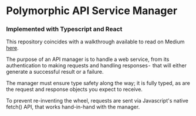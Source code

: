 # Polymorphic API Service Manager
### Implemented with Typescript and React

This repository coincides with a walkthrough available to read on Medium [here](https://medium.com/@rossbulat/advanced-typescript-by-example-api-service-manager-7ea591f5eba8).

The purpose of an API manager is to handle a web service, from its authentication to making requests and handling responses -  that will either generate a successful result or a failure.

The manager must ensure type safety along the way; it is fully typed, as are the request and response objects you expect to receive.

To prevent re-inventing the wheel, requests are sent via Javascript's native fetch() API, that works hand-in-hand with the manager.
